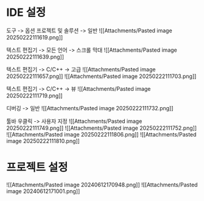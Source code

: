 # IDE 설정
도구 -> 옵션
프로젝트 및 솔루션 -> 일반
![[Attachments/Pasted image 20250222111619.png]]

텍스트 편집기 -> 모든 언어 -> 스크롤 막대
![[Attachments/Pasted image 20250222111639.png]]

텍스트 편집기 -> C/C++ -> 고급
![[Attachments/Pasted image 20250222111657.png]]
![[Attachments/Pasted image 20250222111703.png]]

텍스트 편집기 -> C/C++ -> 뷰
![[Attachments/Pasted image 20250222111719.png]]

디버깅 -> 일반
![[Attachments/Pasted image 20250222111732.png]]

툴바 우클릭 -> 사용자 지정
![[Attachments/Pasted image 20250222111749.png]]
![[Attachments/Pasted image 20250222111752.png]]
![[Attachments/Pasted image 20250222111806.png]]
![[Attachments/Pasted image 20250222111810.png]]

# 프로젝트 설정
![[Attachments/Pasted image 20240612170948.png]]
![[Attachments/Pasted image 20240612171001.png]]